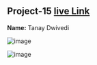 

## Project-15  [live Link](https://tanay123456789.github.io/product-design/)

**Name:** Tanay Dwivedi


![image](https://img.shields.io/badge/INeuron-LearnCodeOnline-brightgreen)

![image](https://img.shields.io/badge/Full%20stack%20JS%20bootcamp-Hitesh%20Chaudhary-lightgrey)



